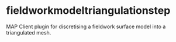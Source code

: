 fieldworkmodeltriangulationstep
========================

MAP Client plugin for discretising a fieldwork surface model into a triangulated mesh.
